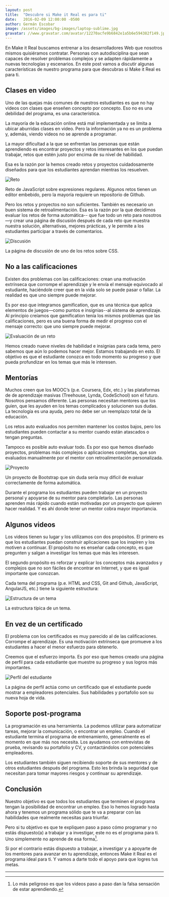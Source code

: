 ```yaml
---
layout: post
title:  "Descubre si Make it Real es para ti"
date:   2016-02-09 12:00:00 -0500
author: Germán Escobar
image: /assets/images/bg-images/laptop-sublime.jpg
gravatar: //www.gravatar.com/avatar/12270acfe9b6842e1a5b6e594382f149.jpg?s=80
---
```


En Make it Real buscamos entrenar a los desarrolladores Web que nosotros mismos quisiéramos contratar. Personas con autodisciplina que sean capaces de resolver problemas complejos y se adapten rápidamente a nuevas tecnologías y escenarios. En este post vamos a discutir algunas características de nuestro programa para que descubras si Make it Real es para ti.<!-- more -->

## Clases en video

Uno de las quejas más comunes de nuestros estudiantes es que no hay videos con clases que enseñen concepto por concepto. Eso no es una debilidad del programa, es una característica.

La mayoría de la educación online está mal implementada y se limita a ubicar aburridas clases en video. Pero la información ya no es un problema y, además,  viendo videos no se aprende a programar.

La mayor dificultad a la que se enfrentan las personas que están aprendiendo es encontrar proyectos y retos interesantes en los que puedan trabajar, retos que estén justo por encima de su nivel de habilidad.

Esa es la razón por la hemos creado retos y proyectos cuidadosamente diseñados para que los estudiantes aprendan mientras los resuelven.

<img src="/assets/images/mir-challenge.png" alt="Reto" class="photo border">

<p class="photo-description">Reto de JavaScript sobre expresiones regulares. Algunos retos tienen un editor embebido, pero la mayoría requiere un repositorio de Github.</p>

Pero los retos y proyectos no son suficientes. También es necesario un buen sistema de retroalimentación. Esa es la razón por la que decidimos evaluar los retos de forma automática-- que fue todo un reto para nosotros—y crear una página de discusión después de cada reto que muestra nuestra  solución, alternativas, mejores prácticas, y le permite a los estudiantes participar a través de comentarios.

<img src="/assets/images/mir-discussion.png" alt="Discusión" class="photo border">

<p class="photo-description">La página de discusión de uno de los retos sobre CSS.</p>

## No a las calificaciones

Existen dos problemas con las calificaciones: crean una motivación extrínseca que corrompe el aprendizaje y le envía el mensaje equivocado al estudiante, haciéndole creer que en la vida solo se puede pasar o fallar. La realidad es que uno siempre puede mejorar.

Es por eso que integramos gamification, que es una técnica que aplica elementos de juegos—como puntos e insignias--al sistema de aprendizaje. Al principio creíamos que gamification tenía los mismos problemas que las calificaciones, pero es una buena forma de medir el progreso con el mensaje correcto: que uno siempre puede mejorar.

<img src="/assets/images/mir-evaluation.png" alt="Evaluación de un reto" class="photo">

Hemos creado nueve niveles de habilidad e insignias para cada tema, pero sabemos que aún lo podemos hacer mejor. Estamos trabajando en esto. El objetivo es que el estudiante conozca en todo momento su progreso y que pueda profundizar en los temas que más le interesen.

## Mentorías

Muchos creen que los MOOC’s (p.e. Coursera, Edx, etc.) y las plataformas de de aprendizaje masivas (Treehouse, Lynda, CodeSchool) son el futuro. Nosotros pensamos diferente. Las personas necesitan mentores que los guíen, que les ayuden en los temas complicados y solucionen sus dudas. La tecnología es una ayuda, pero no debe ser un reemplazo total de la educación.

Los retos auto evaluados nos permiten mantener los costos bajos, pero los estudiantes pueden contactar a su mentor cuando están atascados o tengan preguntas.

Tampoco es posible auto evaluar todo. Es por eso que hemos diseñado proyectos, problemas más complejos o aplicaciones completas, que son evaluados manualmente por el mentor con retroalimentación personalizada.

<img src="/assets/images/mir-project.png" alt="Proyecto" class="photo border">

<p class="photo-description">Un proyecto de Bootstrap que sin duda sería muy difícil de evaluar correctamente de forma automática.</p>

Durante el programa los estudiantes pueden trabajar en un proyecto personal y apoyarse de su mentor para completarlo. Las personas aprenden más rápido cuando están motivadas por un proyecto que quieren hacer realidad. Y es ahí donde tener un mentor cobra mayor importancia.

## Algunos videos

Los videos tienen su lugar y los utilizamos con dos propósitos. El primero es que los estudiantes puedan construir aplicaciones que los inspiren y los motiven a continuar. El propósito no es enseñar cada concepto, es que pregunten y salgan a investigar los temas que más les interesen.

El segundo propósito es reforzar y explicar los conceptos más avanzados y complejos que no son fáciles de encontrar en Internet, y que es igual importante que conozcan.

Cada tema del programa (p.e. HTML and CSS, Git and Github, JavaScript, AngularJS, etc.) tiene la siguiente estructura:

<img src="/assets/images/mir-subject-structure.jpg" alt="Estructura de un tema" class="photo">

<p class="photo-description">La estructura típica de un tema.</p>

## En vez de un certificado

El problema con los certificados es muy parecido al de las calificaciones. Corrompe el aprendizaje. Es una motivación extrínseca que promueve a los estudiantes a hacer el menor esfuerzo para obtenerlo.

Creemos que el esfuerzo importa. Es por eso que hemos creado una página de perfil para cada estudiante que muestre su progreso y sus logros más importantes.

<img src="/assets/images/mir-profile.png" alt="Perfil del estudiante" class="photo border">

<p class="photo-description">La página de perfil actúa como un certificado que el estudiante puede mostrar a empleadores potenciales. Sus habilidades y portafolio son su nueva hoja de vida.</p>

## Soporte post-programa

La programación es una herramienta. La podemos utilizar para automatizar tareas, mejorar la comunicación, o encontrar un empleo. Cuando el estudiante termina el programa de entrenamiento, generalmente es el momento en que más nos necesita. Los ayudamos con entrevistas de prueba, revisando su portafolio y CV, y contactándolos con potenciales empleadores.

Los estudiantes también siguen recibiendo soporte de sus mentores y de otros estudiantes después del programa. Esto les brinda la seguridad que necesitan para tomar mayores riesgos y continuar su aprendizaje.

## Conclusión

Nuestro objetivo es que todos los estudiantes que terminen el programa tengan la posibilidad de encontrar un empleo. Eso lo hemos logrado hasta ahora y tenemos un programa sólido que te va a preparar con las habilidades que realmente necesitas para triunfar.

Pero si tu objetivo es que te expliquen paso a paso cómo programar y no estás dispuesto(a) a trabajar y a investigar, este no es el programa para ti. Uno simplemente no aprende de esa forma[^1].

Si por el contrario estás dispuesto a trabajar, a investigar y a apoyarte de los mentores para avanzar en tu aprendizaje, entonces Make it Real es el programa ideal para ti. Y vamos a darte todo el apoyo para que logres tus metas.

---


[^1]: Lo más peligroso es que los videos paso a paso dan la falsa sensación de estar aprendiendo.
